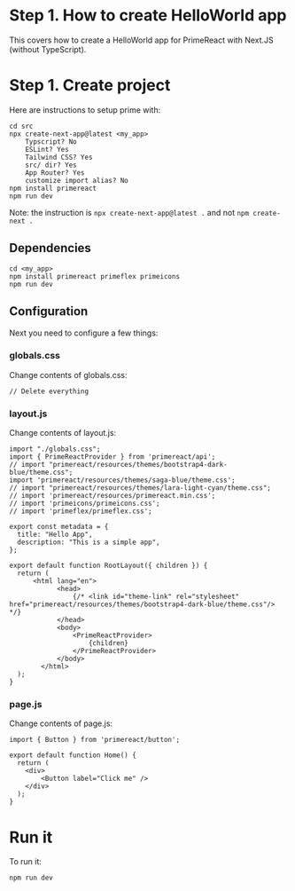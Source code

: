 # Step 1. How to create HelloWorld app

This covers how to create a HelloWorld app for PrimeReact with Next.JS (without TypeScript).

# Step 1. Create project
Here are instructions to setup prime with:  
```
cd src
npx create-next-app@latest <my_app>
    Typscript? No
    ESLint? Yes
    Tailwind CSS? Yes
    src/ dir? Yes
    App Router? Yes
    customize import alias? No
npm install primereact
npm run dev
```
Note: the instruction is `npx create-next-app@latest .` and not `npm create-next .`
## Dependencies
```
cd <my_app>
npm install primereact primeflex primeicons
npm run dev
```
## Configuration
Next you need to configure a few things:
### globals.css
Change contents of globals.css:
```
// Delete everything
```

### layout.js
Change contents of layout.js:
```
import "./globals.css";
import { PrimeReactProvider } from 'primereact/api';
// import "primereact/resources/themes/bootstrap4-dark-blue/theme.css";
import 'primereact/resources/themes/saga-blue/theme.css';
// import "primereact/resources/themes/lara-light-cyan/theme.css";
// import 'primereact/resources/primereact.min.css';
// import 'primeicons/primeicons.css';
// import 'primeflex/primeflex.css';
  
export const metadata = {
  title: "Hello App",
  description: "This is a simple app",
};
  
export default function RootLayout({ children }) {
  return (
      <html lang="en">
            <head>
                {/* <link id="theme-link" rel="stylesheet" href="primereact/resources/themes/bootstrap4-dark-blue/theme.css"/> */}
            </head>
            <body>
                <PrimeReactProvider>
                    {children}
                </PrimeReactProvider>
            </body>
        </html>
  );
}
```
### page.js
Change contents of page.js:
```
import { Button } from 'primereact/button'; 

export default function Home() {
  return (
    <div>
        <Button label="Click me" />
    </div>
  );
}
```

# Run it
To run it:
```
npm run dev
```